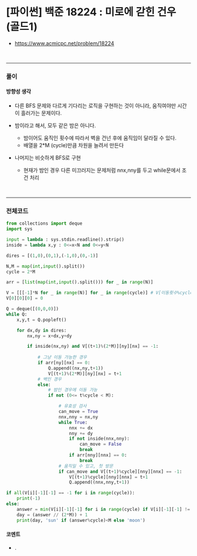 # **\[파이썬\] 백준 18224 : 미로에 갇힌 건우 (골드1)**
* https://www.acmicpc.net/problem/18224
<br>


---

### **풀이**

#### **방향성 생각**

* 다른 BFS 문제와 다르게 기다리는 로직을 구현하는 것이 아니라, 움직여야만 시간이 흘러가는 문제이다.
  
* 밤이라고 해서, 모두 같은 밤은 아니다.
  * 밤이어도 움직인 횟수에 따라서 벽을 건넌 후에 움직임이 달라질 수 있다.
  * 배열을 2*M (cycle)만큼 차원을 늘려서 만든다

* 나머지는 비슷하게 BFS로 구현
  * 현재가 밤인 경우 다른 미끄러지는 문제처럼 nnx,nny를 두고 while문에서 조건 처리

<br>

---

### **전체코드**
```python
from collections import deque
import sys

input = lambda : sys.stdin.readline().strip()
inside = lambda x,y : 0<=x<N and 0<=y<N

dires = [(1,0),(0,1),(-1,0),(0,-1)]

N,M = map(int,input().split())
cycle = 2*M 

arr = [list(map(int,input().split())) for _ in range(N)]

V = [[[-1]*N for _ in range(N)] for _ in range(cycle)] # V[이동횟수%cycle][y][x]
V[0][0][0] = 0

Q = deque([(0,0,0)])
while Q:
    x,y,t = Q.popleft()

    for dx,dy in dires:
        nx,ny = x+dx,y+dy

        if inside(nx,ny) and V[(t+1)%(2*M)][ny][nx] == -1:
            
            # 그냥 이동 가능한 경우
            if arr[ny][nx] == 0:
                Q.append((nx,ny,t+1))            
                V[(t+1)%(2*M)][ny][nx] = t+1
            # 벽인 경우
            else:
                # 밤인 경우에 이동 가능
                if not (0<= t%cycle < M):

                    # 유효성 검사
                    can_move = True
                    nnx,nny = nx,ny
                    while True:
                        nnx += dx
                        nny += dy
                        if not inside(nnx,nny):
                            can_move = False
                            break
                        if arr[nny][nnx] == 0:
                            break
                    # 움직일 수 있고, 첫 방문
                    if can_move and V[(t+1)%cycle][nny][nnx] == -1:
                        V[(t+1)%cycle][nny][nnx] = t+1
                        Q.append((nnx,nny,t+1))

if all(V[i][-1][-1] == -1 for i in range(cycle)):
    print(-1)
else:
    answer = min(V[i][-1][-1] for i in range(cycle) if V[i][-1][-1] != -1)
    day = (answer // (2*M)) + 1 
    print(day, 'sun' if (answer%cycle)<M else 'moon')
```

#### **코멘트**

* .